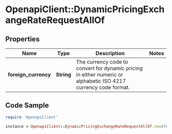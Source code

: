 # OpenapiClient::DynamicPricingExchangeRateRequestAllOf

## Properties

Name | Type | Description | Notes
------------ | ------------- | ------------- | -------------
**foreign_currency** | **String** | The currency code to convert for dynamic pricing in either numeric or alphabetic ISO 4217 currency code format. | 

## Code Sample

```ruby
require 'OpenapiClient'

instance = OpenapiClient::DynamicPricingExchangeRateRequestAllOf.new(foreign_currency: USD)
```


